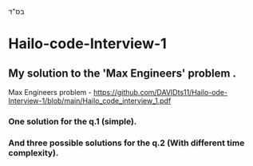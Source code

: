 בס"ד


# Hailo-code-Interview-1
## My solution to the 'Max Engineers' problem .
Max Engineers problem -  https://github.com/DAVIDts11/Hailo-ode-Interview-1/blob/main/Hailo_code_interview_1.pdf

### One solution for the q.1 (simple).
### And three possible  solutions for the q.2 (With different time complexity).
